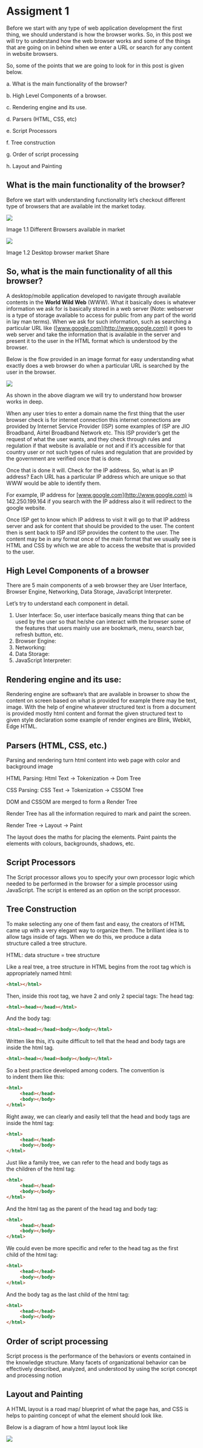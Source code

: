 # Assigment 1

Before we start with any type of web application development the first thing, we should understand is how the browser works. So, in this post we will try to understand how the web browser works and some of the things that are going on in behind when we enter a URL or search for any content in website browsers.

So, some of the points that we are going to look for in this post is given below.

a. What is the main functionality of the browser?

b. High Level Components of a browser.

c. Rendering engine and its use.

d. Parsers (HTML, CSS, etc)

e. Script Processors

f. Tree construction

g. Order of script processing

h. Layout and Painting

## What is the main functionality of the browser?

Before we start with understanding functionality let’s checkout different type of browsers that are available int the market today.

![](web_browsers.jpeg)

Image 1.1 Different Browsers available in market

![](browser_usage.png)

Image 1.2 Desktop browser market Share

## So, what is the main functionality of all this browser?

A desktop/mobile application developed to navigate through available contents in the **World Wild Web** (WWW). What it basically does is whatever information we ask for is basically stored in a web server (Note: webserver is a type of storage available to access for public from any part of the world in lay man terms). When we ask for such information, such as searching a particular URL like ([www.google.com](http://www.google.com)) it goes to web server and take the information that is available in the server and present it to the user in the HTML format which is understood by the browser.

Below is the flow provided in an image format for easy understanding what exactly does a web browser do when a particular URL is searched by the user in the browser.

![](how_browser_works.png)


As shown in the above diagram we will try to understand how browser works in deep.

When any user tries to enter a domain name the first thing that the user browser check is for internet connection this internet connections are provided by Internet Service Provider (ISP) some examples of ISP are JIO Broadband, Airtel Broadband Network etc. This ISP provider’s get the request of what the user wants, and they check through rules and regulation if that website is available or not and if it’s accessible for that country user or not such types of rules and regulation that are provided by the government are verified once that is done.

Once that is done it will. Check for the IP address. So, what is an IP address? Each URL has a particular IP address which are unique so that WWW would be able to identify them.

For example, IP address for [www.google.com](http://www.google.com) is 142.250.199.164 if you search with the IP address also it will redirect to the google website.

Once ISP get to know which IP address to visit it will go to that IP address server and ask for content that should be provided to the user. The content then is sent back to ISP and ISP provides the content to the user. The content may be in any format once of the main format that we usually see is HTML and CSS by which we are able to access the website that is provided to the user.


## High Level Components of a browser

There are 5 main components of a web browser they are User Interface, Browser Engine, Networking, Data Storage, JavaScript Interpreter.

Let’s try to understand each component in detail.

1. User Interface: So, user interface basically means thing that can be used by the user so that he/she can interact with the browser some of the features that users mainly use are bookmark, menu, search bar, refresh button, etc.
2. Browser Engine:
3. Networking:
4. Data Storage:
5. JavaScript Interpreter:

## Rendering engine and its use:

Rendering engine are software’s that are available in browser to show the content on screen based on what is provided for example there may be text, image. With the help of engine whatever structured text is from a document is provided mostly html content and format the given structured text to given style declaration some example of render engines are Blink, Webkit, Edge HTML.

## Parsers (HTML, CSS, etc.)

Parsing and rendering turn html content into web page with color and background image

HTML Parsing: Html Text -> Tokenization -> Dom Tree

CSS Parsing: CSS Text -> Tokenization -> CSSOM Tree

DOM and CSSOM are merged to form a Render Tree

Render Tree has all the information required to mark and paint the screen.

Render Tree -> Layout -> Paint

The layout does the maths for placing the elements. Paint paints the elements with colours, backgrounds, shadows, etc.

## Script Processors

The Script processor allows you to specify your own processor logic which needed to be performed in the browser for a simple processor using JavaScript. The script is entered as an option on the script processor.

## Tree Construction

To make selecting any one of them fast and easy, the creators of HTML came up with a very elegant way to organize them. The brilliant idea is to allow tags inside of tags. When we do this, we produce a data structure called a tree structure.

HTML: data structure = tree structure

Like a real tree, a tree structure in HTML begins from the root tag which is appropriately named html:

```html
<html></html>
```
Then, inside this root tag, we have 2 and only 2 special tags: The head tag:

```html
<html><head></head></html>
```
And the body tag:
```html
<html><head></head><body></body></html>
```
Written like this, it’s quite difficult to tell that the head and body tags are inside the html tag.
```html
<html><head></head><body></body></html>
```
So a best practice developed among coders. The convention is to indent them like this:
```html
<html>
     <head></head>
     <body></body>
</html>
```
Right away, we can clearly and easily tell that the head and body tags are inside the html tag:
```html
<html>
     <head></head>
     <body></body>
</html>
```
Just like a family tree, we can refer to the head and body tags as the children of the html tag:
```html
<html>
     <head></head>
     <body></body>
</html>
```
And the html tag as the parent of the head tag and body tag:
```html
<html>
     <head></head>
     <body></body>
</html>
```
We could even be more specific and refer to the head tag as the first child of the html tag:
```html
<html>
     <head></head>
     <body></body>
</html>
```
And the body tag as the last child of the html tag:
```html
<html>
     <head></head>
     <body></body>
</html>
```



## Order of script processing

Script process is the performance of the behaviors or events contained in the knowledge structure. Many facets of organizational behavior can be effectively described, analyzed, and understood by using the script concept and processing notion

## Layout and Painting

A HTML layout is a road map/ blueprint of what the page has, and CSS is helps to painting concept of what the element should look like.

Below is a diagram of how a html layout look like

![](html_layout.png)
